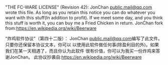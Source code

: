 "THE FC-WARE LICENSE" (Revision 42):
JonChan <public.mail@qq.com> wrote this file. As long as you retain this notice you
can do whatever you want with this stuff(In addition to profit). If we meet some day, and you think
this stuff is worth it, you can buy me a Fried Chicken in return. JonChan
fork from:https://en.wikipedia.org/wiki/Beerware

“炸鸡软件协议”（第四十二版）：
JonChan <public.mail@qq.com>编写了此文件。只要你还保留本协议文本，你可以
以使用此软件做任何事(除盈利目的外)。如果我们在某一天相遇了，而且你认为此软件
很有价值，你可以为我买一份炸鸡来答谢JonChan。
此协议抄袭自:https://en.wikipedia.org/wiki/Beerware
